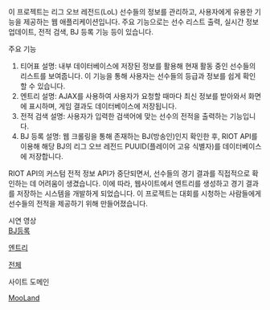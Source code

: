 이 프로젝트는 리그 오브 레전드(LoL) 선수들의 정보를 관리하고, 사용자에게 유용한 기능을 제공하는 웹 애플리케이션입니다. 주요 기능으로는 선수 리스트 출력, 실시간 정보 업데이트, 전적 검색, BJ 등록 기능 등이 있습니다.

주요 기능
1. 티어표
설명: 내부 데이터베이스에 저장된 정보를 활용해 현재 활동 중인 선수들의 리스트를 보여줍니다. 이 기능을 통해 사용자는 선수들의 등급과 정보를 쉽게 확인할 수 있습니다.
2. 엔트리
설명: AJAX를 사용하여 사용자가 요청할 때마다 최신 정보를 받아와서 화면에 표시하며, 게임 결과도 데이터베이스에 저장됩니다. 
3. 전적 검색
설명: 사용자가 입력한 검색어에 맞는 선수의 전적을 출력하는 기능입니다.
4. BJ 등록
설명: 웹 크롤링을 통해 존재하는 BJ(방송인)인지 확인한 후, RIOT API를 이용해 해당 BJ의 리그 오브 레전드 PUUID(플레이어 고유 식별자)를 데이터베이스에 저장합니다.


RIOT API의 커스텀 전적 정보 API가 중단되면서, 선수들의 경기 결과를 직접적으로 확인하는 데 어려움이 생겼습니다.
이에 따라, 웹사이트에서 엔트리를 생성하고 경기 결과를 저장하는 시스템을 개발하게 되었습니다. 
이 프로젝트는 대회를 시청하는 사람들에게 선수들의 전적을 제공하기 위해 만들어졌습니다.

시연 영상 <br>
[BJ등록](https://www.youtube.com/watch?v=HrG38XwgMI4)

[엔트리](https://www.youtube.com/watch?v=l_PiYY2PLWo&t=22s)

[전체](https://youtu.be/2eFRmbX7xBE)

사이트 도메인

[MooLand](https://mooland.xyz)
